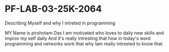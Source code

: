 # PF-LAB-03-25K-2064
Describng Myself and why I intreted in programming

MY Name is pirshotam Das 
I am motivated who loves to daily new skills and improv my self daily
And it's really intresting that how in today's word programming and networks work that why Iam really intrested to know that.
